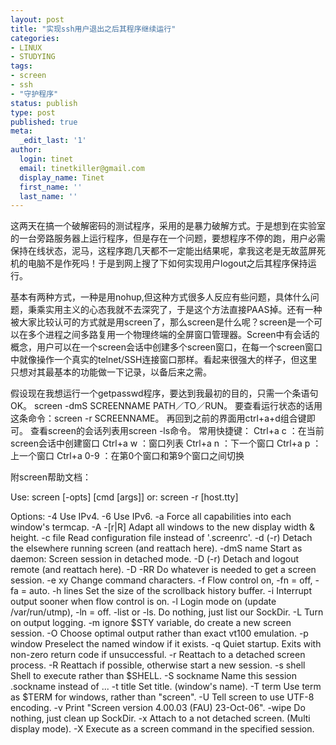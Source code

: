```yaml
---
layout: post
title: "实现ssh用户退出之后其程序继续运行"
categories:
- LINUX
- STUDYING
tags:
- screen
- ssh
- "守护程序"
status: publish
type: post
published: true
meta:
  _edit_last: '1'
author:
  login: tinet
  email: tinetkiller@gmail.com
  display_name: Tinet
  first_name: ''
  last_name: ''
---
```

这两天在搞一个破解密码的测试程序，采用的是暴力破解方式。于是想到在实验室的一台旁路服务器上运行程序，但是存在一个问题，要想程序不停的跑，用户必需保持在线状态，泥马，这程序跑几天都不一定能出结果呢，拿我这老是无故蓝屏死机的电脑不是作死吗！于是到网上搜了下如何实现用户logout之后其程序保持运行。

基本有两种方式，一种是用nohup,但这种方式很多人反应有些问题，具体什么问题，秉乘实用主义的心态我就不去深究了，于是这个方法直接PAAS掉。还有一种被大家比较认可的方式就是用screen了，那么screen是什么呢？screen是一个可以在多个进程之间多路复用一个物理终端的全屏窗口管理器。Screen中有会话的概念，用户可以在一个screen会话中创建多个screen窗口，在每一个screen窗口中就像操作一个真实的telnet/SSH连接窗口那样。看起来很强大的样子，但这里只想对其最基本的功能做一下记录，以备后来之需。

假设现在我想运行一个getpasswd程序，要达到我最初的目的，只需一个条语句OK。
screen -dmS SCREENNAME PATH／TO／RUN。
要查看运行状态的话用这条命令：screen -r SCREENNAME。
再回到之前的界面用ctrl+a+d组合键即可。
查看screen的会话列表用screen -ls命令。
常用快捷键：
Ctrl+a c ：在当前screen会话中创建窗口
Ctrl+a w ：窗口列表
Ctrl+a n ：下一个窗口
Ctrl+a p ：上一个窗口
Ctrl+a 0-9 ：在第0个窗口和第9个窗口之间切换

附screen帮助文档：
<p>Use: screen [-opts] [cmd [args]]
or: screen -r [host.tty]
<p>Options:
-4 Use IPv4.
-6 Use IPv6.
-a Force all capabilities into each window's termcap.
-A -[r|R] Adapt all windows to the new display width &amp; height.
-c file Read configuration file instead of '.screenrc'.
-d (-r) Detach the elsewhere running screen (and reattach here).
-dmS name Start as daemon: Screen session in detached mode.
-D (-r) Detach and logout remote (and reattach here).
-D -RR Do whatever is needed to get a screen session.
-e xy Change command characters.
-f Flow control on, -fn = off, -fa = auto.
-h lines Set the size of the scrollback history buffer.
-i Interrupt output sooner when flow control is on.
-l Login mode on (update /var/run/utmp), -ln = off.
-list or -ls. Do nothing, just list our SockDir.
-L Turn on output logging.
-m ignore $STY variable, do create a new screen session.
-O Choose optimal output rather than exact vt100 emulation.
-p window Preselect the named window if it exists.
-q Quiet startup. Exits with non-zero return code if unsuccessful.
-r Reattach to a detached screen process.
-R Reattach if possible, otherwise start a new session.
-s shell Shell to execute rather than $SHELL.
-S sockname Name this session .sockname instead of ...
-t title Set title. (window's name).
-T term Use term as $TERM for windows, rather than "screen".
-U Tell screen to use UTF-8 encoding.
-v Print "Screen version 4.00.03 (FAU) 23-Oct-06".
-wipe Do nothing, just clean up SockDir.
-x Attach to a not detached screen. (Multi display mode).
-X Execute as a screen command in the specified session.
